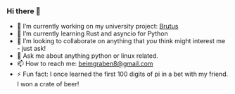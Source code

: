### Hi there 👋

- 🔭 I’m currently working on my university project: [Brutus](https://github.com/frederikbeimgraben/Brutus)
- 🌱 I’m currently learning Rust and asyncio for Python
- 👯 I’m looking to collaborate on anything that *you* think might interest me - just ask!
- 💬 Ask me about anything python or linux related.
- 📫 How to reach me: [beimgraben8@gmail.com](mailto:beimgraben8@gmail.com)
- ⚡ Fun fact: I once learned the first 100 digits of pi in a bet with my friend. I won a crate of beer!